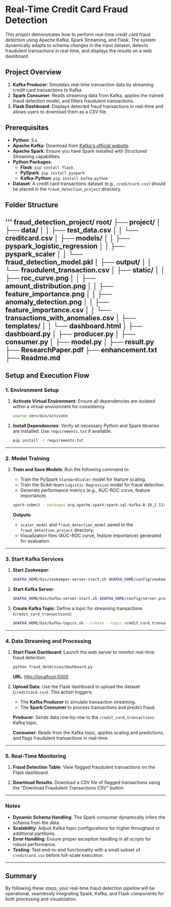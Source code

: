 # Real-Time Credit Card Fraud Detection

This project demonstrates how to perform real-time credit card fraud detection using Apache Kafka, Spark Streaming, and Flask. The system dynamically adapts to schema changes in the input dataset, detects fraudulent transactions in real-time, and displays the results on a web dashboard.

## Project Overview
1. **Kafka Producer**: Simulates real-time transaction data by streaming credit card transactions to Kafka.
2. **Spark Consumer**: Reads streaming data from Kafka, applies the trained fraud detection model, and filters fraudulent transactions.
3. **Flask Dashboard**: Displays detected fraud transactions in real-time and allows users to download them as a CSV file.

## Prerequisites
- **Python**: 3.x
- **Apache Kafka**: Download from [Kafka's official website](https://kafka.apache.org/downloads).
- **Apache Spark**: Ensure you have Spark installed with Structured Streaming capabilities.
- **Python Packages**:
  - **Flask**: `pip install flask`
  - **PySpark**: `pip install pyspark`
  - **Kafka-Python**: `pip install kafka-python`
- **Dataset**: A credit card transactions dataset (e.g., `creditcard.csv`) should be placed in the `fraud_detection_project` directory.

## Folder Structure
'''
fraud_detection_project/
root/
├── project/
│   ├── data/
│   │   ├── test_data.csv
│   │   └── creditcard.csv
│   ├── models/
│   │   ├── pyspark_logistic_regression
│   │   ├── pyspark_scaler
│   │   └── fraud_detection_model.pkl
│   ├── output/
│   │   └── fraudulent_transaction.csv
│   ├── static/
│   │   ├── roc_curve.png
│   │   ├── amount_distribution.png
│   │   ├── feature_importance.png
│   │   ├── anomaly_detection.png
│   │   ├── feature_importance.csv
│   │   └── transactions_with_anomalies.csv
│   ├── templates/
│   │   └── dashboard.html
│   ├── dashboard.py
│   ├── producer.py
│   ├── consumer.py
│   ├── model.py
│   ├── result.py
├── ResearchPaper.pdf
├── enhancement.txt
├── Readme.md
---

## **Setup and Execution Flow**

### **1. Environment Setup**
1. **Activate Virtual Environment**:
   Ensure all dependencies are isolated within a virtual environment for consistency.
   ```bash
   source venv/bin/activate
   ```

2. **Install Dependencies**:
   Verify all necessary Python and Spark libraries are installed. Use `requirements.txt` if available.
   ```bash
   pip install -r requirements.txt
   ```

---

### **2. Model Training**
1. **Train and Save Models**:
   Run the following command to:
   - Train the PySpark `StandardScaler` model for feature scaling.
   - Train the Scikit-learn `Logistic Regression` model for fraud detection.
   - Generate performance metrics (e.g., AUC-ROC curve, feature importance).
   ```bash
   spark-submit --packages org.apache.spark:spark-sql-kafka-0-10_2.12:3.3.0 fraud_detection/model.py
   ```

   **Outputs**:
   - `scaler_model` and `fraud_detection_model` saved to the `fraud_detection_project` directory.
   - Visualization files (AUC-ROC curve, feature importance) generated for evaluation.

---

### **3. Start Kafka Services**
1. **Start Zookeeper**:
   ```bash
   $KAFKA_HOME/bin/zookeeper-server-start.sh $KAFKA_HOME/config/zookeeper.properties
   ```

2. **Start Kafka Server**:
   ```bash
   $KAFKA_HOME/bin/kafka-server-start.sh $KAFKA_HOME/config/server.properties
   ```

3. **Create Kafka Topic**:
   Define a topic for streaming transactions (`credit_card_transactions`):
   ```bash
   $KAFKA_HOME/bin/kafka-topics.sh --create --topic credit_card_transactions --bootstrap-server localhost:9092 --partitions 1 --replication-factor 1
   ```

---

### **4. Data Streaming and Processing**
1. **Start Flask Dashboard**:
   Launch the web server to monitor real-time fraud detection.
   ```bash
   python fraud_detection/dashboard.py
   ```
   **URL**: [http://localhost:5000](http://localhost:5000)

2. **Upload Data**:
   Use the Flask dashboard to upload the dataset (`creditcard.csv`). This action triggers:
   - The **Kafka Producer** to simulate transaction streaming.
   - The **Spark Consumer** to process transactions and predict fraud.

   **Producer**:
   Sends data row-by-row to the `credit_card_transactions` Kafka topic.

   **Consumer**:
   Reads from the Kafka topic, applies scaling and predictions, and flags fraudulent transactions in real-time.

---

### **5. Real-Time Monitoring**
1. **Fraud Detection Table**:
   View flagged fraudulent transactions on the Flask dashboard.

2. **Download Results**:
   Download a CSV file of flagged transactions using the "Download Fraudulent Transactions CSV" button.

---

### **Notes**
- **Dynamic Schema Handling**: The Spark consumer dynamically infers the schema from the data.
- **Scalability**: Adjust Kafka topic configurations for higher throughput or additional partitions.
- **Error Handling**: Ensure proper exception handling in all scripts for robust performance.
- **Testing**: Test end-to-end functionality with a small subset of `creditcard.csv` before full-scale execution.

---

## **Summary**
By following these steps, your real-time fraud detection pipeline will be operational, seamlessly integrating Spark, Kafka, and Flask components for both processing and visualization.
